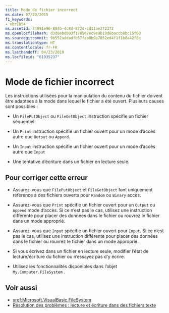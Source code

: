 ```yaml
---
title: Mode de fichier incorrect
ms.date: 07/20/2015
f1_keywords:
- vbrID54
ms.assetid: 74891e96-884b-4c8d-872d-cd11ae272372
ms.openlocfilehash: d3d0ebd003f178567ec9e9b19d6baccb8bc15f60
ms.sourcegitcommit: 9b552addadfb57fab0b9e7852ed4f1f1b8a42f8e
ms.translationtype: HT
ms.contentlocale: fr-FR
ms.lasthandoff: 04/23/2019
ms.locfileid: "61935237"
---
```

# <a name="bad-file-mode"></a>Mode de fichier incorrect
Les instructions utilisées pour la manipulation du contenu du fichier doivent être adaptées à la mode dans lequel le fichier a été ouvert. Plusieurs causes sont possibles :  
  
- Un `FilePutObject` ou `FileGetObject` instruction spécifie un fichier séquentiel.  
  
- Un `Print` instruction spécifie un fichier ouvert pour un mode d’accès autre que `Output` ou `Append`.  
  
- Un `Input` instruction spécifie un fichier ouvert pour un mode d’accès autre que `Input`  
  
- Une tentative d’écriture dans un fichier en lecture seule.  
  
## <a name="to-correct-this-error"></a>Pour corriger cette erreur  
  
- Assurez-vous que `FilePutObject` et `FileGetObject` font uniquement référence à des fichiers ouverts pour `Random` ou `Binary` accès.  
  
- Assurez-vous que `Print` spécifie un fichier ouvert pour un `Output` ou `Append` mode d’accès. Si ce n’est pas le cas, utilisez une instruction différente pour placer des données dans le fichier ou rouvrez le fichier dans un mode approprié.  
  
- Assurez-vous que `Input` spécifie un fichier ouvert pour `Input`. Si ce n’est pas le cas, utilisez une instruction différente pour placer des données dans le fichier ou rouvrez le fichier dans un mode approprié.  
  
- Si vous écrivez dans un fichier en lecture seule, modifier l’état de lecture/écriture du fichier ou n’essayez pas d’y écrire.  
  
- Utilisez les fonctionnalités disponibles dans l’objet `My.Computer.FileSystem` .  
  
## <a name="see-also"></a>Voir aussi

- <xref:Microsoft.VisualBasic.FileSystem>
- [Résolution des problèmes : lecture et écriture dans des fichiers texte](../../../visual-basic/developing-apps/programming/drives-directories-files/troubleshooting-reading-from-and-writing-to-text-files.md)
